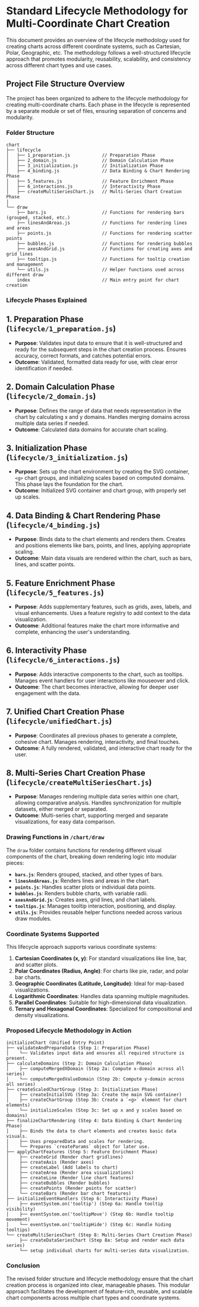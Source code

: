 # **Standard Lifecycle Methodology for Multi-Coordinate Chart Creation**

This document provides an overview of the lifecycle methodology used for creating charts across different coordinate systems, such as Cartesian, Polar, Geographic, etc. The methodology follows a well-structured lifecycle approach that promotes modularity, reusability, scalability, and consistency across different chart types and use cases.

## **Project File Structure Overview**

The project has been organized to adhere to the lifecycle methodology for creating multi-coordinate charts. Each phase in the lifecycle is represented by a separate module or set of files, ensuring separation of concerns and modularity.

### **Folder Structure**

```
chart
├── lifecycle
│   ├── 1_preparation.js            // Preparation Phase
│   ├── 2_domain.js                 // Domain Calculation Phase
│   ├── 3_initialization.js         // Initialization Phase
│   ├── 4_binding.js                // Data Binding & Chart Rendering Phase
│   ├── 5_features.js               // Feature Enrichment Phase
│   ├── 6_interactions.js           // Interactivity Phase
│   ├── createMultiSeriesChart.js   // Multi-Series Chart Creation Phase
│
└── draw
    ├── bars.js                     // Functions for rendering bars (grouped, stacked, etc.)
    ├── linesAndAreas.js            // Functions for rendering lines and areas
    ├── points.js                   // Functions for rendering scatter points
    ├── bubbles.js                  // Functions for rendering bubbles
    ├── axesAndGrid.js              // Functions for creating axes and grid lines
    ├── tooltips.js                 // Functions for tooltip creation and management
    └── utils.js                    // Helper functions used across different draw
    index                           // Main entry point for chart creation
```

### **Lifecycle Phases Explained**

## **1. Preparation Phase (`lifecycle/1_preparation.js`)**

- **Purpose**: Validates input data to ensure that it is well-structured and ready for the subsequent steps in the chart creation process. Ensures accuracy, correct formats, and catches potential errors.
- **Outcome**: Validated, formatted data ready for use, with clear error identification if needed.

## **2. Domain Calculation Phase (`lifecycle/2_domain.js`)**

- **Purpose**: Defines the range of data that needs representation in the chart by calculating x and y domains. Handles merging domains across multiple data series if needed.
- **Outcome**: Calculated data domains for accurate chart scaling.

## **3. Initialization Phase (`lifecycle/3_initialization.js`)**

- **Purpose**: Sets up the chart environment by creating the SVG container, `<g>` chart groups, and initializing scales based on computed domains. This phase lays the foundation for the chart.
- **Outcome**: Initialized SVG container and chart group, with properly set up scales.

## **4. Data Binding & Chart Rendering Phase (`lifecycle/4_binding.js`)**

- **Purpose**: Binds data to the chart elements and renders them. Creates and positions elements like bars, points, and lines, applying appropriate scaling.
- **Outcome**: Main data visuals are rendered within the chart, such as bars, lines, and scatter points.

## **5. Feature Enrichment Phase (`lifecycle/5_features.js`)**

- **Purpose**: Adds supplementary features, such as grids, axes, labels, and visual enhancements. Uses a feature registry to add context to the data visualization.
- **Outcome**: Additional features make the chart more informative and complete, enhancing the user's understanding.

## **6. Interactivity Phase (`lifecycle/6_interactions.js`)**

- **Purpose**: Adds interactive components to the chart, such as tooltips. Manages event handlers for user interactions like mouseover and click.
- **Outcome**: The chart becomes interactive, allowing for deeper user engagement with the data.

## **7. Unified Chart Creation Phase (`lifecycle/unifiedChart.js`)**

- **Purpose**: Coordinates all previous phases to generate a complete, cohesive chart. Manages rendering, interactivity, and final touches.
- **Outcome**: A fully rendered, validated, and interactive chart ready for the user.

## **8. Multi-Series Chart Creation Phase (`lifecycle/createMultiSeriesChart.js`)**

- **Purpose**: Manages rendering multiple data series within one chart, allowing comparative analysis. Handles synchronization for multiple datasets, either merged or separated.
- **Outcome**: Multi-series chart, supporting merged and separate visualizations, for easy data comparison.

### **Drawing Functions in `/chart/draw`**

The `draw` folder contains functions for rendering different visual components of the chart, breaking down rendering logic into modular pieces:

- **`bars.js`**: Renders grouped, stacked, and other types of bars.
- **`linesAndAreas.js`**: Renders lines and areas in the chart.
- **`points.js`**: Handles scatter plots or individual data points.
- **`bubbles.js`**: Renders bubble charts, with variable radii.
- **`axesAndGrid.js`**: Creates axes, grid lines, and chart labels.
- **`tooltips.js`**: Manages tooltip interaction, positioning, and display.
- **`utils.js`**: Provides reusable helper functions needed across various draw modules.

### **Coordinate Systems Supported**

This lifecycle approach supports various coordinate systems:

1. **Cartesian Coordinates (x, y)**: For standard visualizations like line, bar, and scatter plots.
2. **Polar Coordinates (Radius, Angle)**: For charts like pie, radar, and polar bar charts.
3. **Geographic Coordinates (Latitude, Longitude)**: Ideal for map-based visualizations.
4. **Logarithmic Coordinates**: Handles data spanning multiple magnitudes.
5. **Parallel Coordinates**: Suitable for high-dimensional data visualization.
6. **Ternary and Hexagonal Coordinates**: Specialized for compositional and density visualizations.

### **Proposed Lifecycle Methodology in Action**

```
initializeChart (Unified Entry Point)
├── validateAndPrepareData (Step 1: Preparation Phase)
│    └── Validates input data and ensures all required structure is present.
├── calculateDomains (Step 2: Domain Calculation Phase)
│    ├── computeMergedXDomain (Step 2a: Compute x-domain across all series)
│    └── computeMergedValueDomain (Step 2b: Compute y-domain across all series)
├── createScaledChartGroup (Step 3: Initialization Phase)
│    ├── createInitialSVG (Step 3a: Create the main SVG container)
│    ├── createChartGroup (Step 3b: Create a `<g>` element for chart elements)
│    └── initializeScales (Step 3c: Set up x and y scales based on domains)
├── finalizeChartRendering (Step 4: Data Binding & Chart Rendering Phase)
│    ├── Binds the data to chart elements and creates basic data visuals.
│    ├── Uses preparedData and scales for rendering.
│    └── Prepares `createParams` object for later use.
├── applyChartFeatures (Step 5: Feature Enrichment Phase)
│    ├── createGrid (Render chart gridlines)
│    ├── createAxis (Render axes)
│    ├── createLabel (Add labels to chart)
│    ├── createArea (Render area visualizations)
│    ├── createLine (Render line chart features)
│    ├── createBubbles (Render bubbles)
│    ├── createPoints (Render points for scatter)
│    └── createBars (Render bar chart features)
├── initializeEventHandlers (Step 6: Interactivity Phase)
│    ├── eventSystem.on('tooltip') (Step 6a: Handle tooltip visibility)
│    ├── eventSystem.on('tooltipMove') (Step 6b: Handle tooltip movement)
│    └── eventSystem.on('tooltipHide') (Step 6c: Handle hiding tooltips)
└── createMultiSeriesChart (Step 8: Multi-Series Chart Creation Phase)
     ├── createDataSeriesChart (Step 8a: Setup and render each data series)
     └── setup individual charts for multi-series data visualization.
```

### **Conclusion**

The revised folder structure and lifecycle methodology ensure that the chart creation process is organized into clear, manageable phases. This modular approach facilitates the development of feature-rich, reusable, and scalable chart components across multiple chart types and coordinate systems.

